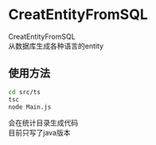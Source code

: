 # CreatEntityFromSQL
CreatEntityFromSQL  
从数据库生成各种语言的entity
  
## 使用方法 
``` sh
cd src/ts
tsc
node Main.js
``` 
会在统计目录生成代码  
目前只写了java版本